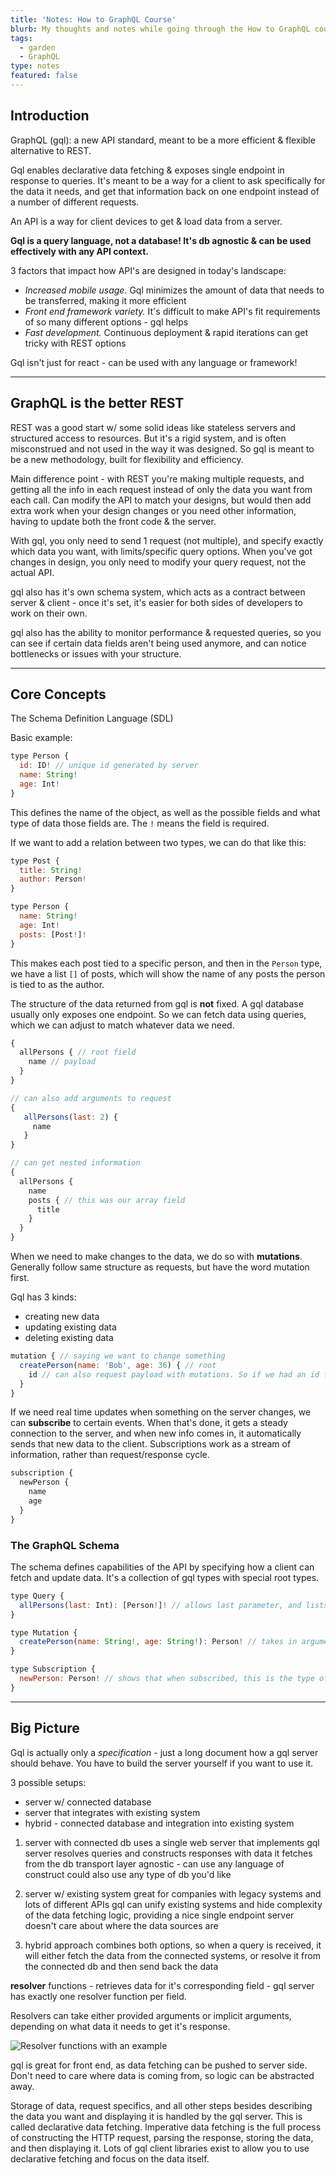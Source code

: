 ```yaml
---
title: 'Notes: How to GraphQL Course'
blurb: My thoughts and notes while going through the How to GraphQL course with my Party Corgi adventure club!
tags:
  - garden
  - GraphQL
type: notes
featured: false
---
```


## Introduction

GraphQL (gql): a new API standard, meant to be a more efficient & flexible alternative to REST.

Gql enables declarative data fetching & exposes single endpoint in response to queries. It's meant to be a way for a client to ask specifically for the data it needs, and get that information back on one endpoint instead of a number of different requests.

An API is a way for client devices to get & load data from a server.

**Gql is a query language, not a database! It's db agnostic & can be used effectively with any API context.**

3 factors that impact how API's are designed in today's landscape:

- *Increased mobile usage.* Gql minimizes the amount of data that needs to be transferred, making it more efficient
- *Front end framework variety.* It's difficult to make API's fit requirements of so many different options - gql helps
- *Fast development.* Continuous deployment & rapid iterations can get tricky with REST options

Gql isn't just for react - can be used with any language or framework!

----

## GraphQL is the better REST

REST was a good start w/ some solid ideas like stateless servers and structured access to resources. But it's a rigid system, and is often misconstrued and not used in the way it was designed. So gql is meant to be a new methodology, built for flexibility and efficiency.

Main difference point - with REST you're making multiple requests, and getting all the info in each request instead of only the data you want from each call. Can modify the API to match your designs, but would then add extra work when your design changes or you need other information, having to update both the front code & the server.

With gql, you only need to send 1 request (not multiple), and specify exactly which data you want, with limits/specific query options. When you've got changes in design, you only need to modify your query request, not the actual API.

gql also has it's own schema system, which acts as a contract between server & client - once it's set, it's easier for both sides of developers to work on their own.

gql also has the ability to monitor performance & requested queries, so you can see if certain data fields aren't being used anymore, and can notice bottlenecks or issues with your structure.

----

## Core Concepts

The Schema Definition Language (SDL)

Basic example:

```js
type Person {
  id: ID! // unique id generated by server
  name: String!
  age: Int!
}
```

This defines the name of the object, as well as the possible fields and what type of data those fields are. The `!` means the field is required.

If we want to add a relation between two types, we can do that like this:

```js
type Post {
  title: String!
  author: Person!
}

type Person {
  name: String!
  age: Int!
  posts: [Post!]!
}
```

This makes each post tied to a specific person, and then in the `Person` type, we have a list `[]` of posts, which will show the name of any posts the person is tied to as the author.

The structure of the data returned from gql is **not** fixed. A gql database usually only exposes one endpoint. So we can fetch data using queries, which we can adjust to match whatever data we need.

```js
{
  allPersons { // root field
    name // payload
  }
}

// can also add arguments to request
{
   allPersons(last: 2) {
     name
   }
}

// can get nested information
{
  allPersons {
    name
    posts { // this was our array field
      title
    }
  }
}
```

When we need to make changes to the data, we do so with **mutations**. Generally follow same structure as requests, but have the word mutation first.

Gql has 3 kinds:

- creating new data
- updating existing data
- deleting existing data

```js
mutation { // saying we want to change something
  createPerson(name: 'Bob', age: 36) { // root
    id // can also request payload with mutations. So if we had an id field on our Person, we can add a new Person and get the unique id back as a request
  }
}
```

If we need real time updates when something on the server changes, we can **subscribe** to certain events. When that's done, it gets a steady connection to the server, and when new info comes in, it automatically sends that new data to the client. Subscriptions work as a stream of information, rather than request/response cycle.

```js
subscription {
  newPerson {
    name
    age
  }
}
```

### The GraphQL Schema

The schema defines capabilities of the API by specifying how a client can fetch and update data. It's a collection of gql types with special root types.

```js
type Query {
  allPersons(last: Int): [Person!]! // allows last parameter, and lists type of what the query will return
}

type Mutation {
  createPerson(name: String!, age: String!): Person! // takes in arguments we want to add for mutation, and returns a single Person object
}

type Subscription {
  newPerson: Person! // shows that when subscribed, this is the type of object we're watching for
}
```

----

## Big Picture

Gql is actually only a *specification* - just a long document how a gql server should behave. You have to build the server yourself if you want to use it.

3 possible setups:

- server w/ connected database
- server that integrates with existing system
- hybrid - connected database and integration into existing system

1. server with connected db
  uses a single web server that implements gql
  server resolves queries and constructs responses with data it fetches from the db
  transport layer agnostic - can use any language of construct
  could also use any type of db you'd like

2. server w/ existing system
  great for companies with legacy systems and lots of different APIs
  gql can unify existing systems and hide complexity of the data fetching logic, providing a nice single endpoint
  server doesn't care about where the data sources are

3. hybrid approach
  combines both options, so when a query is received, it will either fetch the data from the connected systems, or resolve it from the connected db and then send back the data

**resolver** functions - retrieves data for it's corresponding field - gql server has exactly one resolver function per field.

Resolvers can take either provided arguments or implicit arguments, depending on what data it needs to get it's response.

![Resolver functions with an example](https://i.imgur.com/e1gBEP5.png)

gql is great for front end, as data fetching can be pushed to server side. Don't need to care where data is coming from, so logic can be abstracted away.

Storage of data, request specifics, and all other steps besides describing the data you want and displaying it is handled by the gql server. This is called declarative data fetching. Imperative data fetching is the full process of constructing the HTTP request, parsing the response, storing the data, and then displaying it. Lots of gql client libraries exist to allow you to use declarative fetching and focus on the data itself.
